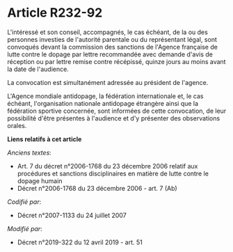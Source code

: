 # Article R232-92

L'intéressé et son conseil, accompagnés, le cas échéant, de la ou des personnes investies de l'autorité parentale ou du
représentant légal, sont convoqués devant la commission des sanctions de l'Agence française de lutte contre le dopage par
lettre recommandée avec demande d'avis de réception ou par lettre remise contre récépissé, quinze jours au moins avant la
date de l'audience.

La convocation est simultanément adressée au président de l'agence.

L'Agence mondiale antidopage, la fédération internationale et, le cas échéant, l'organisation nationale antidopage étrangère
ainsi que la fédération sportive concernée, sont informées de cette convocation, de leur possibilité d'être présentes à
l'audience et d'y présenter des observations orales.

**Liens relatifs à cet article**

_Anciens textes_:

  - Art. 7 du décret n°2006-1768 du 23 décembre 2006 relatif aux procédures et sanctions disciplinaires en matière de lutte contre le dopage humain
  - Décret n°2006-1768 du 23 décembre 2006 - art. 7 (Ab)

_Codifié par_:

  - Décret n°2007-1133 du 24 juillet 2007

_Modifié par_:

  - Décret n°2019-322 du 12 avril 2019 - art. 51
